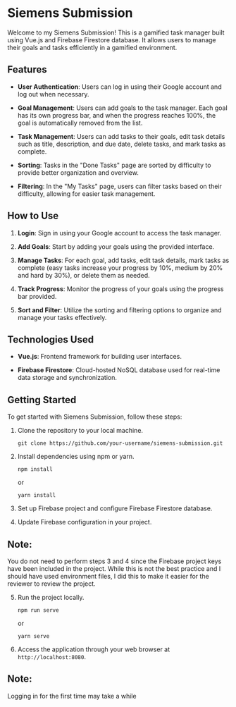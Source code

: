 # Siemens Submission

Welcome to my Siemens Submission! This is a gamified task manager built using Vue.js and Firebase Firestore database. It allows users to manage their goals and tasks efficiently in a gamified environment.

## Features

- **User Authentication**: Users can log in using their Google account and log out when necessary.

- **Goal Management**: Users can add goals to the task manager. Each goal has its own progress bar, and when the progress reaches 100%, the goal is automatically removed from the list.

- **Task Management**: Users can add tasks to their goals, edit task details such as title, description, and due date, delete tasks, and mark tasks as complete.

- **Sorting**: Tasks in the "Done Tasks" page are sorted by difficulty to provide better organization and overview.

- **Filtering**: In the "My Tasks" page, users can filter tasks based on their difficulty, allowing for easier task management.

## How to Use

1. **Login**: Sign in using your Google account to access the task manager.

2. **Add Goals**: Start by adding your goals using the provided interface.

3. **Manage Tasks**: For each goal, add tasks, edit task details, mark tasks as complete (easy tasks increase your progress by 10%, medium by 20% and hard by 30%), or delete them as needed.

4. **Track Progress**: Monitor the progress of your goals using the progress bar provided.

5. **Sort and Filter**: Utilize the sorting and filtering options to organize and manage your tasks effectively.

## Technologies Used

- **Vue.js**: Frontend framework for building user interfaces.
  
- **Firebase Firestore**: Cloud-hosted NoSQL database used for real-time data storage and synchronization.

## Getting Started

To get started with Siemens Submission, follow these steps:

1. Clone the repository to your local machine.
  
    ```
    git clone https://github.com/your-username/siemens-submission.git
    ```

2. Install dependencies using npm or yarn.

    ```
    npm install
    ```

    or

    ```
    yarn install
    ```

3. Set up Firebase project and configure Firebase Firestore database.

4. Update Firebase configuration in your project.

## Note:

You do not need to perform steps 3 and 4 since the Firebase project keys have been included in the project. While this is not the best practice and I should have used environment files, I did this to make it easier for the reviewer to review the project.

5. Run the project locally.

    ```
    npm run serve
    ```

    or

    ```
    yarn serve
    ```

6. Access the application through your web browser at `http://localhost:8080`.

## Note:
Logging in for the first time may take a while

